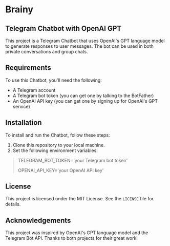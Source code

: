 # Brainy
## Telegram Chatbot with OpenAI GPT

This project is a Telegram Chatbot that uses OpenAI's GPT language model to generate responses to user messages. The bot can be used in both private conversations and group chats.

## Requirements

To use this Chatbot, you'll need the following:

- A Telegram account
- A Telegram bot token (you can get one by talking to the BotFather)
- An OpenAI API key (you can get one by signing up for OpenAI's GPT service)

## Installation

To install and run the Chatbot, follow these steps:

1. Clone this repository to your local machine.
2. Set the following environment variables:

> TELEGRAM_BOT_TOKEN='your Telegram bot token'
>
> OPENAI_API_KEY='your OpenAI API key'

## License

This project is licensed under the MIT License. See the `LICENSE` file for details.

## Acknowledgements

This project was inspired by OpenAI's GPT language model and the Telegram Bot API. Thanks to both projects for their great work!
